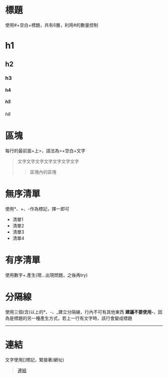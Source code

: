 # 標題
使用#+空白+標題，共有6層，利用#的數量控制
# h1
## h2
### h3
#### h4
##### h5
###### h6

# 區塊
每行的最前面+上>，語法為>+空白+文字
> 文字文字文字文字文字文字文字
> > 區塊內的區塊

# 無序清單
使用*、+、-作為標記，擇一即可
* 清單1
* 清單2
* 清單3
* 清單4

# 有序清單
使用數字+.產生(嗯…出現問題，之後再try)

# 分隔線
使用三個(含)以上的*、-、_建立分隔線，行內不可有其他東西
**建議不要使用-**，因為是標題的另一種產生方式，若上一行有文字時，該行會變成標題
___

# 連結
文字使用[]標記，緊接著(網址)
> [連結](https://www.google.com.tw)

